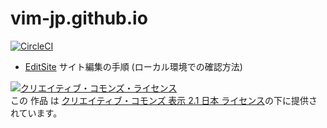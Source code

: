# vim-jp.github.io

[![CircleCI](https://circleci.com/gh/vim-jp/vim-jp.github.io.svg?style=svg)](https://circleci.com/gh/vim-jp/vim-jp.github.io)

  * [EditSite](https://github.com/vim-jp/vim-jp.github.io/wiki/EditSite) サイト編集の手順 (ローカル環境での確認方法)

<a rel="license" href="http://creativecommons.org/licenses/by/2.1/jp/"><img alt="クリエイティブ・コモンズ・ライセンス" style="border-width:0" src="https://i.creativecommons.org/l/by/2.1/jp/88x31.png" /></a><br />この 作品 は <a rel="license" href="http://creativecommons.org/licenses/by/2.1/jp/">クリエイティブ・コモンズ 表示 2.1 日本 ライセンス</a>の下に提供されています。
